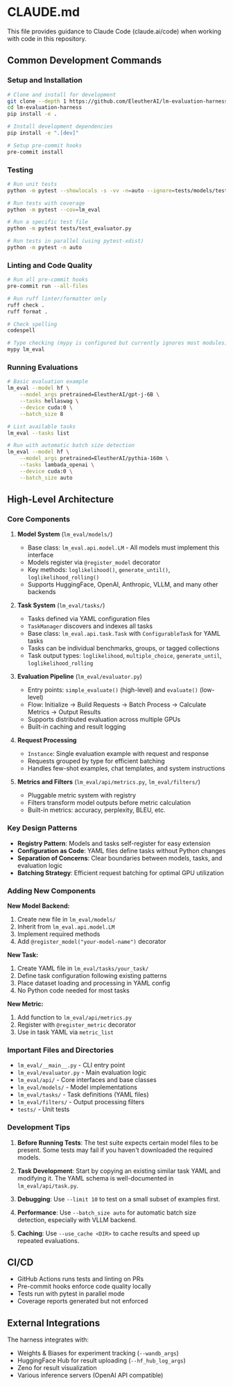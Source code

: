 # CLAUDE.md

This file provides guidance to Claude Code (claude.ai/code) when working with code in this repository.

## Common Development Commands

### Setup and Installation
```bash
# Clone and install for development
git clone --depth 1 https://github.com/EleutherAI/lm-evaluation-harness
cd lm-evaluation-harness
pip install -e .

# Install development dependencies
pip install -e ".[dev]"

# Setup pre-commit hooks
pre-commit install
```

### Testing
```bash
# Run unit tests
python -m pytest --showlocals -s -vv -n=auto --ignore=tests/models/test_neuralmagic.py --ignore=tests/models/test_openvino.py

# Run tests with coverage
python -m pytest --cov=lm_eval

# Run a specific test file
python -m pytest tests/test_evaluator.py

# Run tests in parallel (using pytest-xdist)
python -m pytest -n auto
```

### Linting and Code Quality
```bash
# Run all pre-commit hooks
pre-commit run --all-files

# Run ruff linter/formatter only
ruff check .
ruff format .

# Check spelling
codespell

# Type checking (mypy is configured but currently ignores most modules)
mypy lm_eval
```

### Running Evaluations
```bash
# Basic evaluation example
lm_eval --model hf \
    --model_args pretrained=EleutherAI/gpt-j-6B \
    --tasks hellaswag \
    --device cuda:0 \
    --batch_size 8

# List available tasks
lm_eval --tasks list

# Run with automatic batch size detection
lm_eval --model hf \
    --model_args pretrained=EleutherAI/pythia-160m \
    --tasks lambada_openai \
    --device cuda:0 \
    --batch_size auto
```

## High-Level Architecture

### Core Components

1. **Model System** (`lm_eval/models/`)
   - Base class: `lm_eval.api.model.LM` - All models must implement this interface
   - Models register via `@register_model` decorator
   - Key methods: `loglikelihood()`, `generate_until()`, `loglikelihood_rolling()`
   - Supports HuggingFace, OpenAI, Anthropic, VLLM, and many other backends

2. **Task System** (`lm_eval/tasks/`)
   - Tasks defined via YAML configuration files
   - `TaskManager` discovers and indexes all tasks
   - Base class: `lm_eval.api.task.Task` with `ConfigurableTask` for YAML tasks
   - Tasks can be individual benchmarks, groups, or tagged collections
   - Task output types: `loglikelihood`, `multiple_choice`, `generate_until`, `loglikelihood_rolling`

3. **Evaluation Pipeline** (`lm_eval/evaluator.py`)
   - Entry points: `simple_evaluate()` (high-level) and `evaluate()` (low-level)
   - Flow: Initialize → Build Requests → Batch Process → Calculate Metrics → Output Results
   - Supports distributed evaluation across multiple GPUs
   - Built-in caching and result logging

4. **Request Processing**
   - `Instance`: Single evaluation example with request and response
   - Requests grouped by type for efficient batching
   - Handles few-shot examples, chat templates, and system instructions

5. **Metrics and Filters** (`lm_eval/api/metrics.py`, `lm_eval/filters/`)
   - Pluggable metric system with registry
   - Filters transform model outputs before metric calculation
   - Built-in metrics: accuracy, perplexity, BLEU, etc.

### Key Design Patterns

- **Registry Pattern**: Models and tasks self-register for easy extension
- **Configuration as Code**: YAML files define tasks without Python changes
- **Separation of Concerns**: Clear boundaries between models, tasks, and evaluation logic
- **Batching Strategy**: Efficient request batching for optimal GPU utilization

### Adding New Components

**New Model Backend:**
1. Create new file in `lm_eval/models/`
2. Inherit from `lm_eval.api.model.LM`
3. Implement required methods
4. Add `@register_model("your-model-name")` decorator

**New Task:**
1. Create YAML file in `lm_eval/tasks/your_task/`
2. Define task configuration following existing patterns
3. Place dataset loading and processing in YAML config
4. No Python code needed for most tasks

**New Metric:**
1. Add function to `lm_eval/api/metrics.py`
2. Register with `@register_metric` decorator
3. Use in task YAML via `metric_list`

### Important Files and Directories

- `lm_eval/__main__.py` - CLI entry point
- `lm_eval/evaluator.py` - Main evaluation logic
- `lm_eval/api/` - Core interfaces and base classes
- `lm_eval/models/` - Model implementations
- `lm_eval/tasks/` - Task definitions (YAML files)
- `lm_eval/filters/` - Output processing filters
- `tests/` - Unit tests

### Development Tips

1. **Before Running Tests**: The test suite expects certain model files to be present. Some tests may fail if you haven't downloaded the required models.

2. **Task Development**: Start by copying an existing similar task YAML and modifying it. The YAML schema is well-documented in `lm_eval/api/task.py`.

3. **Debugging**: Use `--limit 10` to test on a small subset of examples first.

4. **Performance**: Use `--batch_size auto` for automatic batch size detection, especially with VLLM backend.

5. **Caching**: Use `--use_cache <DIR>` to cache results and speed up repeated evaluations.

## CI/CD

- GitHub Actions runs tests and linting on PRs
- Pre-commit hooks enforce code quality locally
- Tests run with pytest in parallel mode
- Coverage reports generated but not enforced

## External Integrations

The harness integrates with:
- Weights & Biases for experiment tracking (`--wandb_args`)
- HuggingFace Hub for result uploading (`--hf_hub_log_args`)
- Zeno for result visualization
- Various inference servers (OpenAI API compatible)